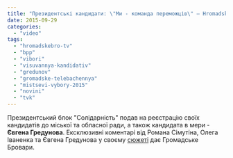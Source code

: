```yaml
---
title: "Президентські кандидати: \"Ми - команда переможців\" – HromadskeBro"
date: 2015-09-29
categories: 
  - "video"
tags: 
  - "hromadskebro-tv"
  - "bpp"
  - "vibori"
  - "visuvannya-kandidativ"
  - "gredunov"
  - "gromadske-telebachennya"
  - "mistsevi-vybory-2015"
  - "novini"
  - "tvk"
---
```


Президентський блок "Солідарність" подав на реєстрацію своїх кандидатів до міської та обласної ради, а також кандидата в мери - **Євгена Гредунова**. Ексклюзивні коментарі від Романа Сімутіна, Олега Іваненка та Євгена Гредунова у своєму [сюжеті](https://www.youtube.com/watch?v=tA4yXTwRMs4) дає Громадське Бровари.
